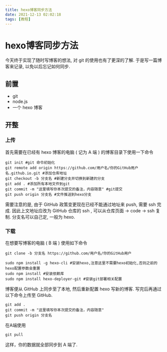 ```yaml
---
title: hexo博客同步方法
date: 2021-12-13 02:02:18
tags: [教程]
---
```


# hexo博客同步方法

今天终于实现了随时写博客的想法, 对 git 的使用也有了更深的了解. 于是写一篇博客来记录, 以免以后忘记如何同步.

## 前置
- git
- node.js
- 一个 hexo 博客

## 开整

### 上传

首先需要在已经有 hexo 博客的电脑 ( 记为 A 端 ) 的博客目录下使用一下命令
```vim
git init #git 命令初始化
git remote add origin https://github.com/用户名/你的GitHub用户名.github.io.git #添加仓库地址
git checkout -b 分支名 #新建分支并切换到新建的分支
git add . #添加所有本地文件到git
git commit -m "这里填写你本次提交的备注，内容随意" #git提交
git push origin 分支名 #文件推送到hexo分支
```

需要注意的是, 由于 GitHub 政策变更现在已经不能通过地址来 push, 需要 ssh 完成. 因此上文地址应改为 GitHub 仓库的 ssh , 可以从仓库页面 -> code -> ssh 复制. 分支名可以自己定, 一般为 hexo.

### 下载

在想要写博客的电脑 ( B 端 ) 使用如下命令

```vim
git clone -b 分支名 https://github.com/用户名/你的GitHub用户

sudo npm install -g hexo-cli #安装hexo,注意这里不需要hexo初始化,否则之前的hexo配置参数会重置
sudo npm install #安装依赖库
sudo npm install hexo-deployer-git #安装git部署相关配置
```
博客便从 GitHub 上同步至了本地, 然后重新配置 hexo 写新的博客. 写完后再通过以下命令上传至 GitHub.

```vim
git add .
git commit -m "这里填写你本次提交的备注，内容随意"
git push origin 分支名
```
在A端使用

```vim
git pull
```

这样，你的数据就全部同步到 A 端了.